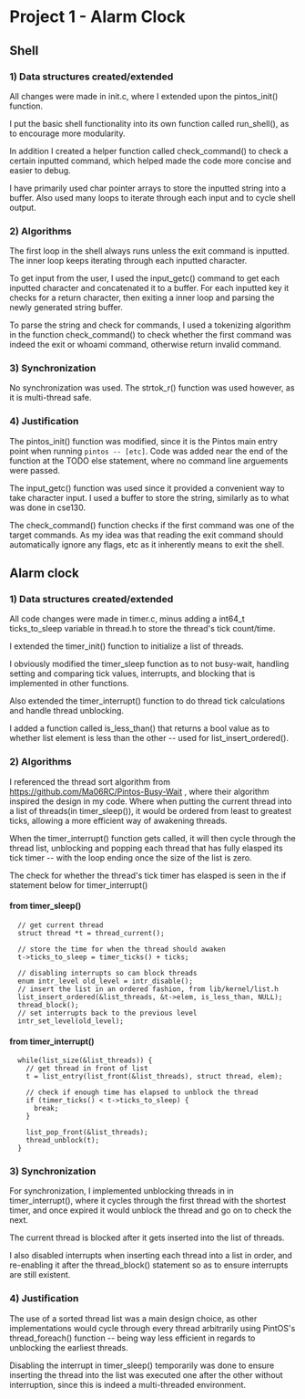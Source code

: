 # Project 1 - Alarm Clock

## Shell
### 1) Data structures created/extended

All changes were made in init.c, where I extended upon the pintos_init() function.

I put the basic shell functionality into its own function called run_shell(), as to encourage more modularity. 

In addition I created a helper function called check_command() to check a certain inputted command, which helped made the code more concise and easier to debug.

I have primarily used char pointer arrays to store the inputted string into a buffer. Also used many loops to iterate through each input and to cycle shell output.


### 2) Algorithms

The first loop in the shell always runs unless the exit command is inputted. The inner loop keeps iterating through each inputted character.

To get input from the user, I used the input_getc() command to get each inputted character and concatenated it to a buffer. For each inputted key it checks for a return character, then exiting a inner loop and parsing the newly generated string buffer. 

To parse the string and check for commands, I used a tokenizing algorithm in the function check_command() to check whether the first command was indeed the exit or whoami command, otherwise return invalid command.

### 3) Synchronization

No synchronization was used. The strtok_r() function was used however, as it is multi-thread safe.

### 4) Justification
The pintos_init() function was modified, since it is the Pintos main entry point when running ```pintos -- [etc]```. Code was added near the end of the function at the TODO else statement, where no command line arguements were passed.

The input_getc() function was used since it provided a convenient way to take character input. I used a buffer to store the string, similarly as to what was done in cse130.

The check_command() function checks if the first command was one of the target commands. As my idea was that reading the exit command should automatically ignore any flags, etc as it inherently means to exit the shell.

## Alarm clock


### 1) Data structures created/extended
All code changes were made in timer.c, minus adding a int64_t ticks_to_sleep variable in thread.h to store the thread's tick count/time.

I extended the timer_init() function to initialize a list of threads.

I obviously modified the timer_sleep function as to not busy-wait, handling setting and comparing tick values, interrupts, and blocking that is implemented in other functions.

Also extended the timer_interrupt() function to do thread tick calculations and handle thread unblocking.

I added a function called is_less_than() that returns a bool value as to whether list element is less than the other -- used for list_insert_ordered().

### 2) Algorithms

I referenced the thread sort algorithm from https://github.com/Ma06RC/Pintos-Busy-Wait , where their algorithm inspired the design in my code. Where when putting the current thread into a list of threads(in timer_sleep()), it would be ordered from least to greatest ticks, allowing a more efficient way of awakening threads.

When the timer_interrupt() function gets called, it will then cycle through the thread list, unblocking and popping each thread that has fully elasped its tick timer -- with the loop ending once the size of the list is zero. 

The check for whether the thread's tick timer has elasped is seen in the if statement below for timer_interrupt()

#### from timer_sleep()
```
  // get current thread
  struct thread *t = thread_current();

  // store the time for when the thread should awaken
  t->ticks_to_sleep = timer_ticks() + ticks;
  
  // disabling interrupts so can block threads
  enum intr_level old_level = intr_disable();
  // insert the list in an ordered fashion, from lib/kernel/list.h
  list_insert_ordered(&list_threads, &t->elem, is_less_than, NULL);
  thread_block();
  // set interrupts back to the previous level
  intr_set_level(old_level);
```

#### from timer_interrupt()
```
  while(list_size(&list_threads)) {
    // get thread in front of list
    t = list_entry(list_front(&list_threads), struct thread, elem);
    
    // check if enough time has elapsed to unblock the thread
    if (timer_ticks() < t->ticks_to_sleep) {
      break;
    }
    
    list_pop_front(&list_threads);
    thread_unblock(t);
  }
```

### 3) Synchronization
For synchronization, I implemented unblocking threads in in timer_interrupt(), where it cycles through the first thread with the shortest timer, and once expired it would unblock the thread and go on to check the next.

The current thread is blocked after it gets inserted into the list of threads.

I also disabled interrupts when inserting each thread into a list in order, and re-enabling it after the thread_block() statement so as to ensure interrupts are still existent.

### 4) Justification

The use of a sorted thread list was a main design choice, as other implementations would cycle through every thread arbitrarily using PintOS's thread_foreach() function -- being way less efficient in regards to unblocking the earliest threads.

Disabling the interrupt in timer_sleep() temporarily was done to ensure inserting the thread into the list was executed one after the other without interruption, since this is indeed a multi-threaded environment.

